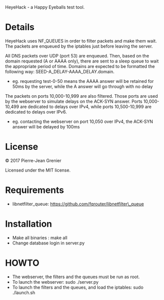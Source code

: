 HeyeHack - a Happy Eyeballs test tool.

Details
====
HeyeHack uses NF\_QUEUES in order to filter packets and make them wait. The packets are enqueued by the iptables just before leaving the server.

All DNS packets over UDP (port 53) are enqueued. Then, based on the domain requested (A or AAAA only), there are sent to a sleep queue to wait the appropriate period of time. Domains are expected to be formatted the following way: SEED-A\_DELAY-AAAA\_DELAY.domain.
* eg. requesting test-0-50 means the AAAA answer will be retained for 50ms by the server, while the A answer will go through with no delay

The packets on ports 10,000-10,999 are also filtered. Those ports are used by the webserver to simulate delays on the ACK-SYN answer. Ports 10,000-10,499 are dedicated to delays over IPv4, while ports 10,500-10,999 are dedicated to delays over IPv6.
* eg. contacting the webserver on port 10,050 over IPv4, the ACK-SYN answer will be delayed by 100ms

License
====
&copy; 2017 Pierre-Jean Grenier

Licensed under the MIT license.

Requirements
=====
* libnetfilter\_queue: https://github.com/fqrouter/libnetfilter\_queue

Installation
====
* Make all binaries : make all
* Change database login in server.py

HOWTO
=====
* The webserver, the filters and the queues must be run as root.
* To launch the webserver: sudo ./server.py
* To launch the filters and the queues, and load the iptables: sudo ./launch.sh
